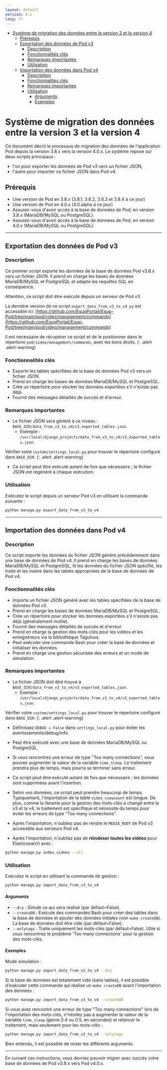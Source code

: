 ```yaml
---
layout: default
version: 4.x
lang: fr
---
```


- [Système de migration des données entre la version 3 et la version 4](#système-de-migration-des-données-entre-la-version-3-et-la-version-4)
  - [Prérequis](#prérequis)
  - [Exportation des données de Pod v3](#exportation-des-données-de-pod-v3)
    - [Description](#description)
    - [Fonctionnalités clés](#fonctionnalités-clés)
    - [Remarques importantes](#remarques-importantes)
    - [Utilisation](#utilisation)
  - [Importation des données dans Pod v4](#importation-des-données-dans-pod-v4)
    - [Description](#description-1)
    - [Fonctionnalités clés](#fonctionnalités-clés-1)
    - [Remarques importantes](#remarques-importantes-1)
    - [Utilisation](#utilisation-1)
      - [Arguments](#arguments)
      - [Exemples](#exemples)



# Système de migration des données entre la version 3 et la version 4

Ce document décrit le processus de migration des données de l'application Pod depuis la version 3.8.x vers la version 4.0.x.
Le système repose sur deux scripts principaux :
- l'un pour exporter les données de Pod v3 vers un fichier JSON,
- l'autre pour importer ce fichier JSON dans Pod v4.

## Prérequis

- Une version de Pod en 3.8.x (3.8.1, 3.8.2, 3.8.3 et 3.8.4 à ce jour)
- Une version de Pod en 4.0.x (4.0.alpha à ce jour)
- Assurez-vous d'avoir accès à la base de données de Pod, en version 3.8.x (MariaDB/MySQL ou PostgreSQL).
- Assurez-vous d'avoir accès à la base de données de Pod, en version 4.0.x (MariaDB/MySQL ou PostgreSQL).

---

## Exportation des données de Pod v3

### Description

Ce premier script exporte les données de la base de données Pod v3.8.x vers un fichier JSON. Il prend en charge les bases de données MariaDB/MySQL et PostgreSQL et adapte les requêtes SQL en conséquence.

Attention, ce script doit être exécuté depuis un serveur de Pod v3.

La dernière version de ce script `export_data_from_v3_to_v4.py` est accessible ici: [https://github.com/EsupPortail/Esup-Pod/tree/main/pod/video/management/commands](https://github.com/EsupPortail/Esup-Pod/tree/main/pod/video/management/commands)

Il est nécessaire de récupérer ce script et de le positionner dans le répertoire `pod/video/management/commands`, avec les bons droits.
{: .alert .alert-warning}

### Fonctionnalités clés

- Exporte les tables spécifiées de la base de données Pod v3 vers un fichier JSON.
- Prend en charge les bases de données MariaDB/MySQL et PostgreSQL.
- Crée un répertoire pour stocker les données exportées s'il n'existe pas déjà.
- Fournit des messages détaillés de succès et d'erreur.

### Remarques importantes

- Le fichier JSON sera généré à ce niveau : `BASE_DIR/data_from_v3_to_v4/v3_exported_tables.json`.
  - Exemple : `/usr/local/django_projects/data_from_v3_to_v4/v3_exported_tables.json`.

Vérifier votre `custom/settings_local.py` pour trouver le répertoire configuré dans `BASE_DIR`.
{: .alert .alert-warning}

- Ce script peut être exécuté autant de fois que nécessaire ; le fichier JSON est régénéré à chaque exécution.

### Utilisation

Exécutez le script depuis un serveur Pod v3 en utilisant la commande suivante :

```bash
python manage.py export_data_from_v3_to_v4
```

---

## Importation des données dans Pod v4

### Description

Ce script importe les données du fichier JSON généré précédemment dans une base de données de Pod v4. Il prend en charge les bases de données MariaDB/MySQL et PostgreSQL, lit les données du fichier JSON spécifié, les traite et les insère dans les tables appropriées de la base de données de Pod v4.

### Fonctionnalités clés

- Importe un fichier JSON généré avec les tables spécifiées de la base de données Pod v3.
- Prend en charge les bases de données MariaDB/MySQL et PostgreSQL.
- Crée un répertoire pour stocker les données exportées s'il n'existe pas déjà (généralement inutile).
- Fournit des messages détaillés de succès et d'erreur.
- Prend en charge la gestion des mots-clés pour les vidéos et les enregistreurs via la bibliothèque Tagulous.
- Peut exécuter une commande Bash pour créer la base de données et initialiser les données.
- Prend en charge une gestion sécurisée des erreurs et un mode de simulation.

### Remarques importantes

- Le fichier JSON doit être trouvé à `BASE_DIR/data_from_v3_to_v4/v3_exported_tables.json`.
  - Exemple : `/usr/local/django_projects/data_from_v3_to_v4/v3_exported_tables.json`.

Vérifier votre `custom/settings_local.py` pour trouver le répertoire configuré dans `BASE_DIR`.
{: .alert .alert-warning}

- Définissez `DEBUG = False` dans `settings_local.py` pour éviter les avertissements/debug/info.

- Peut être exécuté avec une base de données MariaDB/MySQL ou PostgreSQL.

- Si vous rencontrez une erreur de type "Too many connections", vous pouvez augmenter la valeur de la variable `time_sleep`.
  Le traitement prendra plus de temps, mais pourra se terminer sans erreur.

- Ce script peut être exécuté autant de fois que nécessaire ; les données sont supprimées avant l'insertion.

- Selon vos données, ce script peut prendre beaucoup de temps. Typiquement, l'importation de la table `video_viewcount` est longue.
  De plus, comme la librairie pour la gestion des mots-clés a changé entre la v3 et la v4, le traitement est spécifique et nécessite du temps pour éviter les erreurs de type "Too many connections".
  
- Après l'importation, n'oubliez pas de rendre le `MEDIA_ROOT` de Pod v3 accessible aux serveurs Pod v4.
  
- Après l'importation, n'oubliez pas de **réindexer toutes les vidéos** pour Elasticsearch avec :

```bash
python manage.py index_videos --all
```

### Utilisation

Exécutez le script en utilisant la commande de gestion :

```bash
python manage.py import_data_from_v3_to_v4
```

#### Arguments

- `--dry` : Simule ce qui sera réalisé (par défaut=False).
- `--createDB` : Exécute des commandes Bash pour créer des tables dans la base de données et ajouter des données initiales (voir `make createDB`). La base de données doit être vide (par défaut=False).
- `--onlytags` : Traite uniquement les mots-clés (par défaut=False). Utile si vous rencontrez le problème 'Too many connections' pour la gestion des mots-clés.

#### Exemples

Mode simulation :
```bash
python manage.py import_data_from_v3_to_v4 --dry
```

Si la base de données est totalement vide (sans tables), il est possible d'exécuter cette commande qui réalise un `make createDB` avant l'importation des données :
```bash
python manage.py import_data_from_v3_to_v4 --createDB
```

Si vous avez rencontré une erreur de type "Too many connections" lors de l'importation des mots-clés, n'hésitez pas à augmenter la valeur de la variable `time_sleep` (genre 0.4 ou 0.5, en secondes) et relancer le traitement, mais seulement pour les mots-clés :
```bash
python manage.py import_data_from_v3_to_v4 --onlytags
```

Bien entendu, il est possible de mixer les différents arguments.

---

En suivant ces instructions, vous devriez pouvoir migrer avec succès votre base de données de Pod v3.8.x vers Pod v4.0.x.
